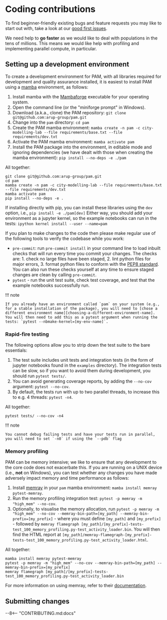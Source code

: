 # Coding contributions

To find beginner-friendly existing bugs and feature requests you may like to start out with, take a look at our [good first issues](https://github.com/arup-group/pam/contribute).

We need help to **go faster** as we would like to deal with populations in the tens of millions.
This means we would like help with profiling and implementing parallel compute, in particular.

## Setting up a development environment

To create a development environment for PAM, with all libraries required for development and quality assurance installed, it is easiest to install PAM using a [mamba](https://mamba.readthedocs.io/en/latest/index.html) environment, as follows:

1. Install mamba with the [Mambaforge](https://github.com/conda-forge/miniforge#mambaforge) executable for your operating system.
2. Open the command line (or the "miniforge prompt" in Windows).
3. Download (a.k.a., clone) the PAM repository: `git clone git@github.com:arup-group/pam.git`
4. Change into the `pam` directory: `cd pam`
5. Create the PAM mamba environment: `mamba create -n pam -c city-modelling-lab --file requirements/base.txt --file requirements/dev.txt`
6. Activate the PAM mamba environment: `mamba activate pam`
7. Install the PAM package into the environment, in editable mode and ignoring dependencies (we have dealt with those when creating the mamba environment): `pip install --no-deps -e ./pam`

All together:

``` shell
git clone git@github.com:arup-group/pam.git
cd pam
mamba create -n pam -c city-modelling-lab --file requirements/base.txt --file requirements/dev.txt
mamba activate pam
pip install --no-deps -e .
```

If installing directly with pip, you can install these libraries using the `dev` option, i.e., `pip install -e ./pam[dev]`
Either way, you should add your environment as a jupyter kernel, so the example notebooks can run in the tests: `ipython kernel install --user --name=pam`

If you plan to make changes to the code then please make regular use of the following tools to verify the codebase while you work:

- `pre-commit`: run `pre-commit install` in your command line to load inbuilt checks that will run every time you commit your changes.
The checks are: 1. check no large files have been staged, 2. lint python files for major errors, 3. format python files to conform with the [PEP8 standard](https://peps.python.org/pep-0008/).
You can also run these checks yourself at any time to ensure staged changes are clean by calling `pre-commit`.
- `pytest` - run the unit test suite, check test coverage, and test that the example notebooks successfully run.

!!! note

    If you already have an environment called `pam` on your system (e.g., for a stable installation of the package), you will need to [chose a different environment name][choosing-a-different-environment-name].
    You will then need to add this as a pytest argument when running the tests: `pytest --nbmake-kernel=[my-env-name]`.

### Rapid-fire testing
The following options allow you to strip down the test suite to the bare essentials:

1. The test suite includes unit tests and integration tests (in the form of jupyter notebooks found in the `examples` directory). 
The integration tests can be slow, so if you want to avoid them during development, you should run `pytest tests/`.
2. You can avoid generating coverage reports, by adding the `--no-cov` argument: `pytest --no-cov`.
3. By default, the tests run with up to two parallel threads, to increase this to e.g. 4 threads: `pytest -n4`.

All together:

``` shell
pytest tests/ --no-cov -n4
```

!!! note

    You cannot debug failing tests and have your tests run in parallel, you will need to set `-n0` if using the `--pdb` flag

### Memory profiling
PAM can be memory intensive; we like to ensure that any development to the core code does not exacerbate this.
If you are running on a UNIX device (i.e., **not** on Windows), you can test whether any changes you have made adversely impact memory and time performance as follows:

1. Install [memray](https://bloomberg.github.io/memray/index.html) in your `pam` mamba environment: `mamba install memray pytest-memray`.
2. Run the memory profiling integration test: `pytest -p memray -m "high_mem" --no-cov`. 
3. Optionally, to visualise the memory allocation, run `pytest -p memray -m "high_mem" --no-cov --memray-bin-path=[my_path] --memray-bin-prefix=[my_prefix]` - where you must define `[my_path]` and `[my_prefix]` - followed by `memray flamegraph [my_path]/[my_prefix]-tests-test_100_memory_profiling.py-test_activity_loader.bin`.
You will then find the HTML report at `[my_path]/memray-flamegraph-[my_prefix]-tests-test_100_memory_profiling.py-test_activity_loader.html`.

All together:

``` shell
mamba install memray pytest-memray
pytest -p memray -m "high_mem" --no-cov --memray-bin-path=[my_path] --memray-bin-prefix=[my_prefix]
memray flamegraph [my_path]/[my_prefix]-tests-test_100_memory_profiling.py-test_activity_loader.bin
```

For more information on using memray, refer to their [documentation](https://bloomberg.github.io/memray/index.html).

## Submitting changes

--8<-- "CONTRIBUTING.md:docs"